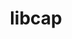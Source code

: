 ---
title: "libcap"
layout: cache
categories: [package, develop-2024-01-14]
meta: {"versions": ["2.68"], "compilers": ["cce@=15.0.1", "gcc@=10.3.0", "gcc@=11.4.0", "gcc@=7.5.0", "gcc@=9.4.0", "oneapi@=2023.2.0"], "oss": ["rhel8", "sle_hpc15", "ubuntu18.04", "ubuntu20.04"], "platforms": ["linux"], "targets": ["neoverse_v1", "ppc64le", "x86_64_v3", "x86_64_v4", "zen4"], "stacks": ["developer-tools", "e4s", "e4s-cray-rhel", "e4s-cray-sles", "e4s-neoverse_v1", "e4s-oneapi", "e4s-power", "root"], "num_specs": 7, "num_specs_by_stack": {"e4s-cray-rhel": 1, "root": 7, "e4s-cray-sles": 1, "developer-tools": 1, "e4s-neoverse_v1": 1, "e4s-power": 1, "e4s": 1, "e4s-oneapi": 1}}
spec_details: [{"hash": "w5equbnar7c5snbpyuaah74fxinnq6p2", "compiler": "cce@=15.0.1", "versions": ["2.68"], "os": "rhel8", "platform": "linux", "target": "zen4", "variants": ["build_system=makefile"], "stacks": ["e4s-cray-rhel", "root"], "size": "-", "tarball": "https://binaries.spack.io/releases/develop-2024-01-14/build_cache/linux-rhel8-zen4/cce-15.0.1/libcap-2.68/linux-rhel8-zen4-cce-15.0.1-libcap-2.68-w5equbnar7c5snbpyuaah74fxinnq6p2.spack"}, {"hash": "5on4yc3dwfysmybz2frsz2xoofwmhucl", "compiler": "gcc@=10.3.0", "versions": ["2.68"], "os": "sle_hpc15", "platform": "linux", "target": "x86_64_v4", "variants": ["build_system=makefile"], "stacks": ["e4s-cray-sles", "root"], "size": "-", "tarball": "https://binaries.spack.io/releases/develop-2024-01-14/build_cache/linux-sle_hpc15-x86_64_v4/gcc-10.3.0/libcap-2.68/linux-sle_hpc15-x86_64_v4-gcc-10.3.0-libcap-2.68-5on4yc3dwfysmybz2frsz2xoofwmhucl.spack"}, {"hash": "tj7u63qooycztoj6x3czvj5xwnmorhk2", "compiler": "gcc@=7.5.0", "versions": ["2.68"], "os": "ubuntu18.04", "platform": "linux", "target": "x86_64_v3", "variants": ["build_system=makefile"], "stacks": ["root", "developer-tools"], "size": "-", "tarball": "https://binaries.spack.io/releases/develop-2024-01-14/build_cache/linux-ubuntu18.04-x86_64_v3/gcc-7.5.0/libcap-2.68/linux-ubuntu18.04-x86_64_v3-gcc-7.5.0-libcap-2.68-tj7u63qooycztoj6x3czvj5xwnmorhk2.spack"}, {"hash": "ja5dmerxq7q3anmwjtcjbry4q6gvovg2", "compiler": "gcc@=11.4.0", "versions": ["2.68"], "os": "ubuntu20.04", "platform": "linux", "target": "neoverse_v1", "variants": ["build_system=makefile"], "stacks": ["e4s-neoverse_v1", "root"], "size": "-", "tarball": "https://binaries.spack.io/releases/develop-2024-01-14/build_cache/linux-ubuntu20.04-neoverse_v1/gcc-11.4.0/libcap-2.68/linux-ubuntu20.04-neoverse_v1-gcc-11.4.0-libcap-2.68-ja5dmerxq7q3anmwjtcjbry4q6gvovg2.spack"}, {"hash": "ezpetukoguo2h7umupnl3fged27pel77", "compiler": "gcc@=9.4.0", "versions": ["2.68"], "os": "ubuntu20.04", "platform": "linux", "target": "ppc64le", "variants": ["build_system=makefile"], "stacks": ["root", "e4s-power"], "size": "-", "tarball": "https://binaries.spack.io/releases/develop-2024-01-14/build_cache/linux-ubuntu20.04-ppc64le/gcc-9.4.0/libcap-2.68/linux-ubuntu20.04-ppc64le-gcc-9.4.0-libcap-2.68-ezpetukoguo2h7umupnl3fged27pel77.spack"}, {"hash": "hltjzh2no5hkpq6cbnh536udm63knssl", "compiler": "gcc@=11.4.0", "versions": ["2.68"], "os": "ubuntu20.04", "platform": "linux", "target": "x86_64_v3", "variants": ["build_system=makefile"], "stacks": ["root", "e4s"], "size": "-", "tarball": "https://binaries.spack.io/releases/develop-2024-01-14/build_cache/linux-ubuntu20.04-x86_64_v3/gcc-11.4.0/libcap-2.68/linux-ubuntu20.04-x86_64_v3-gcc-11.4.0-libcap-2.68-hltjzh2no5hkpq6cbnh536udm63knssl.spack"}, {"hash": "rhec4cukojmik2fob2oswyxtbxwbdgum", "compiler": "oneapi@=2023.2.0", "versions": ["2.68"], "os": "ubuntu20.04", "platform": "linux", "target": "x86_64_v3", "variants": ["build_system=makefile"], "stacks": ["root", "e4s-oneapi"], "size": "-", "tarball": "https://binaries.spack.io/releases/develop-2024-01-14/build_cache/linux-ubuntu20.04-x86_64_v3/oneapi-2023.2.0/libcap-2.68/linux-ubuntu20.04-x86_64_v3-oneapi-2023.2.0-libcap-2.68-rhec4cukojmik2fob2oswyxtbxwbdgum.spack"}]
---